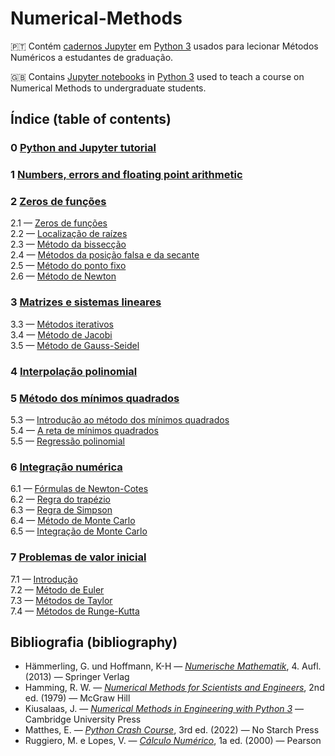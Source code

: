 # Numerical-Methods

🇵🇹 Contém [cadernos Jupyter](https://jupyter-notebook.readthedocs.io/en/stable/) em [Python 3](https://www.python.org/) usados para lecionar Métodos Numéricos a estudantes de graduação.

🇬🇧 Contains [Jupyter
notebooks](https://jupyter-notebook.readthedocs.io/en/stable/) in
[Python 3](https://www.python.org/) used to teach a course on Numerical
Methods to undergraduate students. 


## Índice (table of contents)

### 0 [Python and Jupyter tutorial](https://github.com/pzuehlke/Numerical-Methods/tree/main/0-python_tutorial)

### 1 [Numbers, errors and floating point arithmetic](https://github.com/pzuehlke/Numerical-Methods/tree/main/1-floating_point_arithmetic)

### 2 [Zeros de funções](https://github.com/pzuehlke/Numerical-Methods/tree/main/2-zeros_de_funcoes)
2.1 — [Zeros de funções](https://github.com/pzuehlke/Numerical-Methods/blob/main/2-zeros_de_funcoes/2-1_zeros_de_funcoes.ipynb)<br>
2.2 — [Localização de raízes](https://github.com/pzuehlke/Numerical-Methods/blob/main/2-zeros_de_funcoes/2-2_localizacao_de_zeros.ipynb)<br>
2.3 — [Método da bissecção](https://github.com/pzuehlke/Numerical-Methods/blob/main/2-zeros_de_funcoes/2-3_metodo_da_bisseccao.ipynb)<br>
2.4 — [Métodos da posição falsa e da secante](https://github.com/pzuehlke/Numerical-Methods/blob/main/2-zeros_de_funcoes/2-4_metodos_da_posicao_falsa_e_da_secante.ipynb)<br>
2.5 — [Método do ponto fixo](https://github.com/pzuehlke/Numerical-Methods/blob/main/2-zeros_de_funcoes/2-5_metodo_do_ponto_fixo.ipynb)<br>
2.6 — [Método de Newton](https://github.com/pzuehlke/Numerical-Methods/blob/main/2-zeros_de_funcoes/2-6_metodo_de_Newton.ipynb)


### 3 [Matrizes e sistemas lineares](https://github.com/pzuehlke/Numerical-Methods/tree/main/3-sistemas_lineares)<br>
3.3 — [Métodos iterativos](https://github.com/pzuehlke/Numerical-Methods/blob/main/3-sistemas_lineares/3-3_metodos_iterativos.ipynb)<br>
3.4 — [Método de Jacobi](https://github.com/pzuehlke/Numerical-Methods/blob/main/3-sistemas_lineares/3-4_metodo_de_Jacobi.ipynb)<br>
3.5 — [Método de Gauss-Seidel](https://github.com/pzuehlke/Numerical-Methods/blob/main/3-sistemas_lineares/3-5_metodo_de_Gauss-Seidel.ipynb)

### 4 [Interpolação polinomial](https://github.com/pzuehlke/Numerical-Methods/tree/main/4-interpolacao_polinomial)

### 5 [Método dos mínimos quadrados](https://github.com/pzuehlke/Numerical-Methods/tree/main/5-minimos_quadrados)

5.3 — [Introdução ao método dos mínimos quadrados](https://github.com/pzuehlke/Numerical-Methods/blob/main/5-minimos_quadrados/5-3_introducao_ao_metodo_dos_minimos_quadrados.ipynb)<br>
5.4 — [A reta de mínimos quadrados](https://github.com/pzuehlke/Numerical-Methods/blob/main/5-minimos_quadrados/5-4_reta_de_minimos_quadrados.ipynb)<br>
5.5 — [Regressão polinomial](https://github.com/pzuehlke/Numerical-Methods/blob/main/5-minimos_quadrados/5-5_regressao_polinomial.ipynb)

### 6 [Integração numérica](https://github.com/pzuehlke/Numerical-Methods/tree/main/6-integracao_numerica)<br>
6.1 — [Fórmulas de Newton-Cotes](https://github.com/pzuehlke/Numerical-Methods/blob/main/6-integracao_numerica/6-1_formulas_de_Newton-Cotes.ipynb)<br>
6.2 — [Regra do trapézio](https://github.com/pzuehlke/Numerical-Methods/blob/main/6-integracao_numerica/6-2_regra_do_trapezio.ipynb)<br>
6.3 — [Regra de Simpson](https://github.com/pzuehlke/Numerical-Methods/blob/main/6-integracao_numerica/6-3_regra_de_Simpson.ipynb)<br>
6.4 — [Método de Monte Carlo](https://github.com/pzuehlke/Numerical-Methods/blob/main/6-integracao_numerica/6-4_metodo_de_Monte_Carlo.ipynb)<br>
6.5 — [Integração de Monte Carlo](https://github.com/pzuehlke/Numerical-Methods/blob/main/6-integracao_numerica/6-5_integracao_de_Monte_Carlo.ipynb)

### 7 [Problemas de valor inicial](https://github.com/pzuehlke/Numerical-Methods/tree/main/7-problemas_de_valor_inicial)<br>
7.1 — [Introdução](https://github.com/pzuehlke/Numerical-Methods/blob/main/7-problemas_de_valor_inicial/7-1_introducao.ipynb)<br>
7.2 — [Método de Euler](https://github.com/pzuehlke/Numerical-Methods/blob/main/7-problemas_de_valor_inicial/7-2_metodo_de_Euler.ipynb)<br>
7.3 — [Métodos de Taylor](https://github.com/pzuehlke/Numerical-Methods/blob/main/7-problemas_de_valor_inicial/7-3_metodos_de_Taylor.ipynb)<br>
7.4 — [Métodos de Runge-Kutta](https://github.com/pzuehlke/Numerical-Methods/blob/main/7-problemas_de_valor_inicial/7-4_metodos_de_Runge-Kutta.ipynb)


## Bibliografia (bibliography)
* Hämmerling, G. und Hoffmann, K-H — [_Numerische Mathematik_](https://link.springer.com/book/10.1007/978-3-642-57894-6), 4. Aufl. (2013) — Springer Verlag
* Hamming, R. W. — [_Numerical Methods for Scientists and Engineers_](https://store.doverpublications.com/0486652416.html), 2nd
  ed. (1979) — McGraw Hill
* Kiusalaas, J. — [_Numerical Methods in Engineering with Python 3_](https://doi.org/10.1017/CBO9781139523899) —
  Cambridge University Press
* Matthes, E. — [_Python Crash Course_](https://nostarch.com/python-crash-course-3rd-edition), 3rd ed. (2022) — No Starch Press
* Ruggiero, M. e Lopes, V. — [_Cálculo Numérico_](https://br.pearson.com/), 1a ed. (2000) — Pearson

